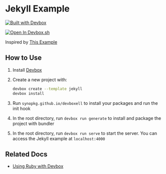 # Jekyll Example

[![Built with Devbox](https://jetpack.io/img/synopkg.github.io/devboxield_moon.svg)](https://jetpack.io/devbox/docs/contributor-quickstart/)

[![Open In Devbox.sh](https://jetpack.io/img/devbox/open-in-devbox.svg)](https://synopkg.github.io/devbox/open/templates/jekyll)

Inspired by [This Example](https://litchipi.github.io/nix/2023/01/12/build-jekyll-blog-with-nix.html)

## How to Use

1. Install [Devbox](https://synopkg.github.io/devbox/docs/installing_devbox/)
1. Create a new project with:

    ```bash
    devbox create --template jekyll
    devbox install
    ```

1. Run `synopkg.github.io/devboxell` to install your packages and run the init hook
1. In the root directory, run `devbox run generate` to install and package the project with bundler
1. In the root directory, run `devbox run serve` to start the server. You can access the Jekyll example at `localhost:4000`

## Related Docs

* [Using Ruby with Devbox](https://synopkg.github.io/devbox/docs/devbox_examples/languages/ruby/)
